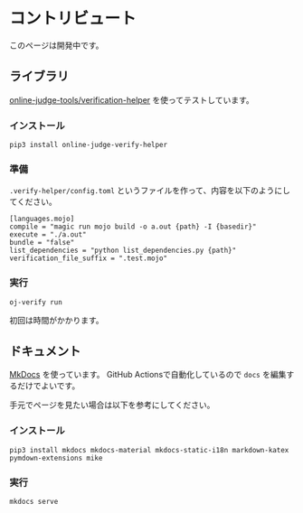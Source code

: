 # コントリビュート

このページは開発中です。

## ライブラリ

[online-judge-tools/verification-helper](https://github.com/online-judge-tools/verification-helper) を使ってテストしています。

### インストール

```
pip3 install online-judge-verify-helper
```

### 準備

`.verify-helper/config.toml` というファイルを作って、内容を以下のようにしてください。

```
[languages.mojo]
compile = "magic run mojo build -o a.out {path} -I {basedir}"
execute = "./a.out"
bundle = "false"
list_dependencies = "python list_dependencies.py {path}"
verification_file_suffix = ".test.mojo"
```

### 実行

```
oj-verify run
```

初回は時間がかかります。

## ドキュメント

[MkDocs](https://www.mkdocs.org/) を使っています。
GitHub Actionsで自動化しているので `docs` を編集するだけでよいです。

手元でページを見たい場合は以下を参考にしてください。

### インストール

```
pip3 install mkdocs mkdocs-material mkdocs-static-i18n markdown-katex pymdown-extensions mike
```

### 実行

```
mkdocs serve
```
